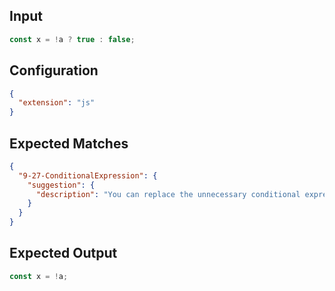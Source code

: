 
## Input
```javascript input
const x = !a ? true : false;
```

## Configuration
```json configuration
{
  "extension": "js"
}
```

## Expected Matches
```json expected matches
{
  "9-27-ConditionalExpression": {
    "suggestion": {
      "description": "You can replace the unnecessary conditional expression with its condition."
    }
  }
}
```

## Expected Output
```javascript expected output
const x = !a;
```
